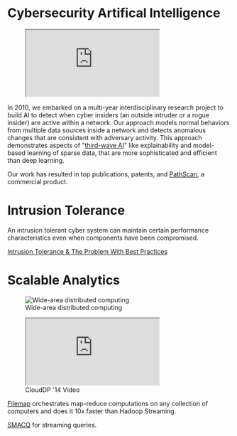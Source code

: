 # Cybersecurity Artifical Intelligence

<figure>
    <iframe src="http://www.youtube.com/embed/8s4TtNNvZL4&rel=0&controls=0&modestbranding=1" allowfullscreen></iframe>
</figure>


In 2010, we embarked on a multi-year interdisciplinary research project to build AI to detect when cyber insiders (an outside intruder or a rogue insider) are active within a network.
Our approach models normal behaviors from multiple data sources inside a network and detects anomalous changes that are consistent with adversary activity.   This approach demonstrates  aspects of "[third-wave AI](https://www.youtube.com/watch?v=-O01G3tSYpU)" like explainability and model-based learning of sparse data,  that are more sophisticated and efficient than deep learning.

Our work has resulted in top publications, patents, and [PathScan](http://www.ey.com/gl/en/services/advisory/ey-los-alamos-national-laboratory---pathscan), a commercial product.

<div style="clear:right" />
    
# Intrusion Tolerance

An intrusion tolerant cyber system can maintain certain performance characteristics even when components have been compromised. 

[Intrusion Tolerance & The Problem With Best Practices](https://drive.google.com/file/d/1b1WOWxBtCcmk_N_KQ0FwoaYG-I-fvu0W)

# Scalable Analytics
<figure>
    <img src="https://raw.githubusercontent.com/wiki/mfisk/filemap/images/WANCloud.png" alt="Wide-area distributed computing"  />
    <figcaption>Wide-area distributed computing</figcaption>
</figure>

<figure>
   <iframe src="http://www.youtube.com/embed/bewEtDupC10" allowfullscreen></iframe>
    <figcaption>CloudDP '14 Video</figcaption>
</figure>

[Filemap](/filemap) orchestrates map-reduce computations on any collection of computers and does it 10x faster than Hadoop Streaming. 


<div style="clear:right" />

[SMACQ](/smacq) for streaming queries.


